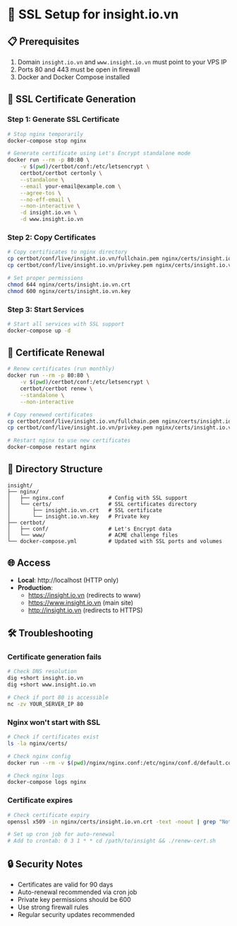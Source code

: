# 🔐 SSL Setup for insight.io.vn

## 📋 Prerequisites

1. Domain `insight.io.vn` and `www.insight.io.vn` must point to your VPS IP
2. Ports 80 and 443 must be open in firewall
3. Docker and Docker Compose installed

## 🚀 SSL Certificate Generation

### Step 1: Generate SSL Certificate

```bash
# Stop nginx temporarily
docker-compose stop nginx

# Generate certificate using Let's Encrypt standalone mode
docker run --rm -p 80:80 \
    -v $(pwd)/certbot/conf:/etc/letsencrypt \
    certbot/certbot certonly \
    --standalone \
    --email your-email@example.com \
    --agree-tos \
    --no-eff-email \
    --non-interactive \
    -d insight.io.vn \
    -d www.insight.io.vn
```

### Step 2: Copy Certificates

```bash
# Copy certificates to nginx directory
cp certbot/conf/live/insight.io.vn/fullchain.pem nginx/certs/insight.io.vn.crt
cp certbot/conf/live/insight.io.vn/privkey.pem nginx/certs/insight.io.vn.key

# Set proper permissions
chmod 644 nginx/certs/insight.io.vn.crt
chmod 600 nginx/certs/insight.io.vn.key
```

### Step 3: Start Services

```bash
# Start all services with SSL support
docker-compose up -d
```

## 🔄 Certificate Renewal

```bash
# Renew certificates (run monthly)
docker run --rm -p 80:80 \
    -v $(pwd)/certbot/conf:/etc/letsencrypt \
    certbot/certbot renew \
    --standalone \
    --non-interactive

# Copy renewed certificates
cp certbot/conf/live/insight.io.vn/fullchain.pem nginx/certs/insight.io.vn.crt
cp certbot/conf/live/insight.io.vn/privkey.pem nginx/certs/insight.io.vn.key

# Restart nginx to use new certificates
docker-compose restart nginx
```

## 📁 Directory Structure

```
insight/
├── nginx/
│   ├── nginx.conf              # Config with SSL support
│   └── certs/                  # SSL certificates directory
│       ├── insight.io.vn.crt   # SSL certificate
│       └── insight.io.vn.key   # Private key
├── certbot/
│   ├── conf/                   # Let's Encrypt data
│   └── www/                    # ACME challenge files
└── docker-compose.yml          # Updated with SSL ports and volumes
```

## 🌐 Access

- **Local**: http://localhost (HTTP only)
- **Production**: 
  - https://insight.io.vn (redirects to www)
  - https://www.insight.io.vn (main site)
  - http://insight.io.vn (redirects to HTTPS)

## 🛠️ Troubleshooting

### Certificate generation fails
```bash
# Check DNS resolution
dig +short insight.io.vn
dig +short www.insight.io.vn

# Check if port 80 is accessible
nc -zv YOUR_SERVER_IP 80
```

### Nginx won't start with SSL
```bash
# Check if certificates exist
ls -la nginx/certs/

# Check nginx config
docker run --rm -v $(pwd)/nginx/nginx.conf:/etc/nginx/conf.d/default.conf nginx:latest nginx -t

# Check nginx logs
docker-compose logs nginx
```

### Certificate expires
```bash
# Check certificate expiry
openssl x509 -in nginx/certs/insight.io.vn.crt -text -noout | grep "Not After"

# Set up cron job for auto-renewal
# Add to crontab: 0 3 1 * * cd /path/to/insight && ./renew-cert.sh
```

## 🔒 Security Notes

- Certificates are valid for 90 days
- Auto-renewal recommended via cron job
- Private key permissions should be 600
- Use strong firewall rules
- Regular security updates recommended
